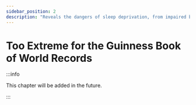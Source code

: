 ```yaml
---
sidebar_position: 2
description: "Reveals the dangers of sleep deprivation, from impaired brain function to increased risk of chronic disease."
---
```


# Too Extreme for the Guinness Book of World Records

:::info

This chapter will be added in the future.

:::
